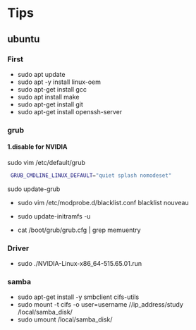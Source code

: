 # Tips

## ubuntu
### First
- sudo apt update
- sudo apt -y install linux-oem
- sudo apt-get install gcc
- sudo apt install make
- sudo apt-get install git
- sudo apt-get install openssh-server

### grub
#### 1.disable for NVIDIA
sudo vim /etc/default/grub
  ```bash
   GRUB_CMDLINE_LINUX_DEFAULT="quiet splash nomodeset"
  ``` 
sudo update-grub

- sudo vim /etc/modprobe.d/blacklist.conf
  blacklist nouveau
- sudo update-initramfs -u

- cat /boot/grub/grub.cfg | grep memuentry

### Driver
- sudo ./NVIDIA-Linux-x86_64-515.65.01.run

### samba
- sudo apt-get install -y smbclient cifs-utils
- sudo mount -t cifs -o user=username  //ip_address/study  /local/samba_disk/
- sudo umount /local/samba_disk/



